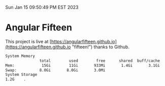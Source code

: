 Sun Jan 15 09:50:49 PM EST 2023

# Angular Fifteen


This project is live at [https://angularfifteen.github.io](https://angularfifteen.github.io "fifteen!") thanks to Github.

```bash
System Memory
               total        used        free      shared  buff/cache   available
Mem:            15Gi        11Gi       933Mi       1.4Gi       3.1Gi       2.3Gi
Swap:          8.0Gi       8.0Gi       3.0Mi
System Storage
1.2G	.
